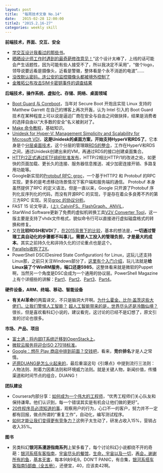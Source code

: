 ```yaml
---
layout: post
title:  "每周技术文章 No.14"
date:   2015-02-28 12:00:00
title2: "2015.2.16-27"
categories: weekly skill
---
```

**前端技术，界面、交互、安全**

* [学交互设计我看过的那些书](http://www.woshipm.com/ucd/139018.html)。
* [晒晒设计师工作时遇到的最奇葩修改意见！](http://www.uisdc.com/hateful-design-amendments)“这个设计太棒了，上线的话可能会产生话题性，因为可能有些人接受不了，所以我决定不采用”，“做个logo，领导说要远看是摄像头，近看是警徽，整体看是个永不消逝的电波”......
* [没改默认密码，连公安的监控摄像头都被境外控制了](http://www.leiphone.com/news/201502/ApnVd4HanG8y3oaE.html)
* [金雅拓公布攻击SIM卡密钥事件的调查结果](http://security.zdnet.com.cn/security_zone/2015/0227/3046963.shtml)

**后端技术，操作系统、虚拟化、存储、网络、桌面领域**

* [Boot Guard 与 Coreboot](https://linuxtoy.org/archives/reading-boot-guard-and-coreboot.html)，当年对 Secure Boot 开炮且实现 Linux 支持的 Matthew Garrett 在自己的博客上再次开轰，认为 Intel 引入的 Boot Guard 技术在某种程度上可以说是逼迫厂商在安全与自由之间做抉择，结果是消费者的选择自由以“大多数的安全”名义被剥对了。
* [Make 命令教程](http://www.ruanyifeng.com/blog/2015/02/make.html)，基础知识。
* [Unidesk for Hyper-V: Management Simplicity and Scalability for Microsoft VDI](http://www.unidesk.com/software/unidesk-hyper-v-management-simplicity-scalability-microsoft-vdi)，**这是Unidesk的桌面方案，开始支持HyperV和RDS了**。它本身是个[分层桌面技术](http://www.unidesk.com/product/technology)，这个分层的管理跟[RDS的整合](http://get.unidesk.com/hs-fs/hub/339507/file-2025985891-pdf/5-Reasons-VDI-Hyper-V-RDS-Poised-for-Takeoff.pdf)，工作在HyperV和RDS之间，通过Unidesk创建出来的VM，再通过RDS的接口创建桌面集合。
* [HTTP/2正式通过IETF组织批准发布](http://www.infoq.com/cn/news/2015/02/http2-ietf-approve-publish)，HTTP/2相比HTTP/1的改进之处，如更快的页面加载、更长久的连接、服务器信息推送、减少加密连接开销、多路复用功能等。
* Google新实现的[Protobuf RPC: grpc](http://www.dongliu.net/post/622450)，一个基于HTTP2 和 Protobuf 的RPC 实现，更多的是考虑移动场景情况下客户端和服务端的通信。 Protobuf 本身虽然提供了RPC 的定义语法，但是一直以来，Google 只开源了Protobuf 序列化反序列化的代码，而没有开源RPC 的实现，于是存在着众多良莠不齐的第三方RPC 实现。另见[grpc 的协议分析](http://www.dongliu.net/post/622451)。
* FAST 15 论文导读，[(上): CalvinFS、FlashGraph、ANViL](http://www.wzxue.com/fast-15-1/)，
* StarWind Software更新了免费的虚拟机转换工具[V2V Converter Tool](http://vmblog.com/archive/2015/02/25/starwind-software-updates-free-v2v-converter-tool-download-now.aspx#.VPAuy_noS-U)，这一版主要是支持了vhdx文件格式，貌似命令行可以直接进行虚拟磁盘格式的转换和修复。
* 又在**比较RDSH和VDI**了，[在2015背景下的比较](http://www.brianmadden.com/blogs/brianmadden/archive/2015/02/25/rdsh-versus-vdi-2015-edition.aspx)，基本的想法是，**一切通过管理工具自动化的步骤都不叫事儿，需要人工投入的管理负担，才是最大的成本**。其实之前持久化和非持久化的讨论重点也是这个。
* [Parallels收购了2X](http://www.brianmadden.com/blogs/brianmadden/archive/2015/02/26/parallels-buys-2x-software.aspx)。
* PowerShell DSC(Desired State Configuration) for Linux，这玩儿还支持Linux那，之前只关注Windows部分了，[这里有个入门介绍](http://blogs.technet.com/b/privatecloud/archive/2014/05/19/powershell-dsc-for-linux-step-by-step.aspx)，玩儿法就是**给Linux装了个WinRM服务，端口还是5985**。这整体看来就是微软的Puppet啊，当然另一个角度是DSC会成为一个通用的协议层。PowerShell Magazine上有个详细些的讲解：[Part1](http://www.powershellmagazine.com/2015/02/23/working-with-powershell-dsc-for-linux-part-1/)、[Part2](http://www.powershellmagazine.com/2015/02/21/working-with-powershell-dsc-for-linux-part-2/)、[Part3](http://www.powershellmagazine.com/2015/02/25/working-with-powershell-dsc-for-linux-part-3/)、[Part4](http://www.powershellmagazine.com/2015/02/26/working-with-powershell-dsc-for-linux-part-4/)。

**硬件设备，ARM、终端、移动、智能设备**

* **有关AI革命**的两篇译文，不只是脑洞大开啊。[为什么霍金、比尔·盖茨这些大佬们，让我们警惕人工智能？](http://www.huxiu.com/article/108990/1.html) [超人工智能带来的是，世界尽头还是冷酷仙境？](http://www.huxiu.com/article/108994/1.html) 很长，但是喜欢看科幻小说的，建议看完，这讨论的已经不是幻想了，原文引发的讨论也很多。

**市场、产品、项目**

* [富士通：将内部IT系统迁移到OpenStack上](http://server.zdnet.com.cn/server/2015/0220/3046785.shtml)。
* [微软云服务将迎合ISO 27018标准](http://www.cnbeta.com/articles/371459.htm)。
* [Google：想在 Play 商店中排到前面？交钱吧](http://cn.engadget.com/2015/02/26/google-play-store-sponsored-apps/?ncid=rss_truncated)，看来，**竞价排名**才是人之常情。
* [还原DUANG是怎么火起来的](http://www.woshipm.com/operate/139358.html)，最后重温这句《引爆点》中提到流行三法则：人物法则、附着力因素法则和环境威力法则。就是关键人物，新闻价值，传播渠道和时间节点的组合，DUANG！

**团队建设**

* Coursera内部分享：[如何成为一个伟大的工程师](http://www.huxiu.com/article/108988/1.html)，“优秀工程师们关心队友和保持谦卑。他们认识到，每一个错误其实是有机会让他们做的更好”。
* [20件程序员必须知道的事](http://www.techug.com/20-things-programmer-should-know)，观察用户的行为，心口不一的客户，努力并不一定都有回报，做点所谓的“重复工作”，自动化，编写测试程序。
* [如何才能让我们变得更有竞争力？](http://mp.weixin.qq.com/s?__biz=MzA3NTM1MzE4Nw==&mid=202891026&idx=1&sn=7c73fe22ef2abf5d8448b993579e4787#rd)这例子太生动了，研发占收入15%，营销占收入35%。

**图书**

* 另类科幻**银河系漫游指南系列**上架多看了，每个讨论科幻小说都绕不开的奇葩：[银河系搭车客指南](http://www.duokan.com/book/85683)，[宇宙尽头的餐馆](http://www.duokan.com/book/85682)，[生命，宇宙以及一切](http://www.duokan.com/book/85705)，[再会，谢谢所有的鱼](http://www.duokan.com/book/85704)，[基本无害](http://www.duokan.com/book/85681)，每本9块9毛9。DON'T PANIC，有合集，[银河系搭车客指南5部曲（全五册）](http://www.duokan.com/book/85703)，还便宜，40，应该卖42啊。

